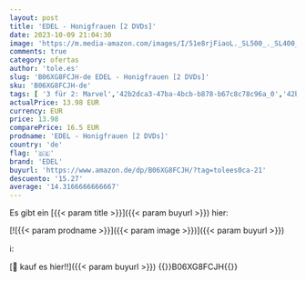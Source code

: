 ```yaml
---
layout: post
title: 'EDEL - Honigfrauen [2 DVDs]'
date: 2023-10-09 21:04:30
image: 'https://m.media-amazon.com/images/I/51e8rjFiaoL._SL500_._SL400_.jpg'
comments: true
category: ofertas
author: 'tole.es'
slug: 'B06XG8FCJH-de EDEL - Honigfrauen [2 DVDs]'
sku: 'B06XG8FCJH-de'
tags: [ '3 für 2: Marvel','42b2dca3-47ba-4bcb-b878-b67c8c78c96a_0','42b2dca3-47ba-4bcb-b878-b67c8c78c96a_1001','74a8fe95-105c-4404-b7b6-890adeb9d59b_0','74a8fe95-105c-4404-b7b6-890adeb9d59b_1','74a8fe95-105c-4404-b7b6-890adeb9d59b_1901','74a8fe95-105c-4404-b7b6-890adeb9d59b_2401','74a8fe95-105c-4404-b7b6-890adeb9d59b_2801','74a8fe95-105c-4404-b7b6-890adeb9d59b_5901','74a8fe95-105c-4404-b7b6-890adeb9d59b_7401','Arborist Merchandising Root','Blu-rays & DVDs stark reduziert','Blu-rays und DVDs im Sonderangebot','Coupon-Aktion','Custom Stores','DVD & Blu-ray','DVD und Blu-ray','DVDs und Blu-rays zum Sonderpreis','Drama','Featured Categories','Filme','Prime Big Deals auf DVD & Blu-ray','Romantik','Self Service','Special Features Stores','Tiefpreistage','edel','🇩🇪', ]
actualPrice: 13.98 EUR
currency: EUR
price: 13.98
comparePrice: 16.5 EUR
prodname: 'EDEL - Honigfrauen [2 DVDs]'
country: 'de'
flag: '🇩🇪'
brand: 'EDEL'
buyurl: 'https://www.amazon.de/dp/B06XG8FCJH/?tag=tolees0ca-21'
descuento: '15.27'
average: '14.3166666666667'
---
```


Es gibt ein [{{< param title >}}]({{< param buyurl >}}) hier:

[![{{< param prodname >}}]({{< param image >}})]({{< param buyurl >}})

ℹ️:


[🛒 kauf es hier!!]({{< param buyurl >}})
{{<world>}}B06XG8FCJH{{</world>}}
